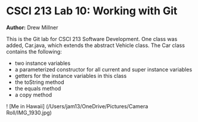 # CSCI 213 Lab 10: Working with Git

**Author:** Drew Millner

This is the Git lab for CSCI 213 Software Development. One class was added, Car.java, 
which extends the abstract Vehicle class. The Car class contains the following:

* two instance variables
* a parameterized constructor for all current and super instance variables
* getters for the instance variables in this class
* the toString method
* the equals method
* a copy method

! [Me in Hawaii] (/Users/jam13/OneDrive/Pictures/Camera Roll/IMG_1930.jpg)